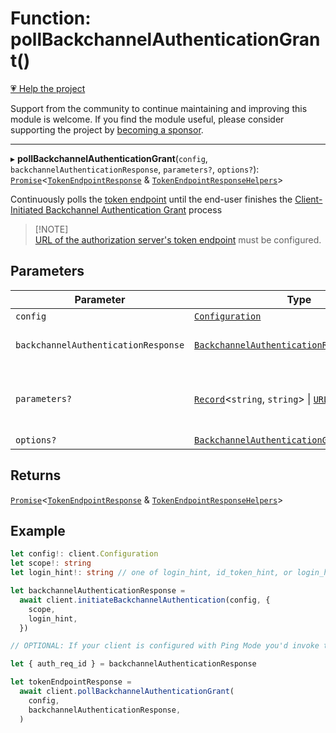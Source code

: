# Function: pollBackchannelAuthenticationGrant()

[💗 Help the project](https://github.com/sponsors/panva)

Support from the community to continue maintaining and improving this module is welcome. If you find the module useful, please consider supporting the project by [becoming a sponsor](https://github.com/sponsors/panva).

***

▸ **pollBackchannelAuthenticationGrant**(`config`, `backchannelAuthenticationResponse`, `parameters?`, `options?`): [`Promise`](https://developer.mozilla.org/docs/Web/JavaScript/Reference/Global_Objects/Promise)\<[`TokenEndpointResponse`](../interfaces/TokenEndpointResponse.md) & [`TokenEndpointResponseHelpers`](../interfaces/TokenEndpointResponseHelpers.md)\>

Continuously polls the [token endpoint](../interfaces/ServerMetadata.md#token_endpoint)
until the end-user finishes the
[Client-Initiated Backchannel Authentication Grant](https://openid.net/specs/openid-client-initiated-backchannel-authentication-core-1_0-final.html) process

> [!NOTE]\
> [URL of the authorization server's token endpoint](../interfaces/ServerMetadata.md#token_endpoint)
> must be configured.

## Parameters

| Parameter | Type | Description |
| ------ | ------ | ------ |
| `config` | [`Configuration`](../classes/Configuration.md) | - |
| `backchannelAuthenticationResponse` | [`BackchannelAuthenticationResponse`](../interfaces/BackchannelAuthenticationResponse.md) | Backchannel Authentication Response obtained from [initiateBackchannelAuthentication](initiateBackchannelAuthentication.md) |
| `parameters?` | [`Record`](https://www.typescriptlang.org/docs/handbook/utility-types.html#recordkeys-type)\<`string`, `string`\> \| [`URLSearchParams`](https://developer.mozilla.org/docs/Web/API/URLSearchParams) | Additional parameters that will be sent to the token endpoint, typically used for parameters such as `scope` and a `resource` ([Resource Indicator](https://www.rfc-editor.org/rfc/rfc8707)) |
| `options?` | [`BackchannelAuthenticationGrantPollOptions`](../interfaces/BackchannelAuthenticationGrantPollOptions.md) | - |

## Returns

[`Promise`](https://developer.mozilla.org/docs/Web/JavaScript/Reference/Global_Objects/Promise)\<[`TokenEndpointResponse`](../interfaces/TokenEndpointResponse.md) & [`TokenEndpointResponseHelpers`](../interfaces/TokenEndpointResponseHelpers.md)\>

## Example

```ts
let config!: client.Configuration
let scope!: string
let login_hint!: string // one of login_hint, id_token_hint, or login_hint_token parameters must be provided in CIBA

let backchannelAuthenticationResponse =
  await client.initiateBackchannelAuthentication(config, {
    scope,
    login_hint,
  })

// OPTIONAL: If your client is configured with Ping Mode you'd invoke the following after getting the CIBA Ping Callback (its implementation is framework specific and therefore out of scope for openid-client)

let { auth_req_id } = backchannelAuthenticationResponse

let tokenEndpointResponse =
  await client.pollBackchannelAuthenticationGrant(
    config,
    backchannelAuthenticationResponse,
  )
```
